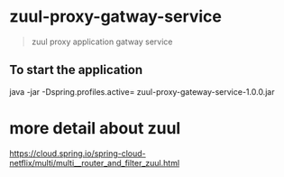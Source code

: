 # zuul-proxy-gatway-service
> zuul proxy application gatway service 


## To start the application 
 java -jar -Dspring.profiles.active=<profiles> zuul-proxy-gateway-service-1.0.0.jar

# more detail about zuul
https://cloud.spring.io/spring-cloud-netflix/multi/multi__router_and_filter_zuul.html
